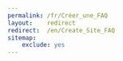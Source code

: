 ```yaml
---
permalink: /fr/Créer_une_FAQ
layout:    redirect
redirect:  /en/Create_Site_FAQ
sitemap:
    exclude: yes
---
```

